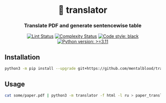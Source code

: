 <h1 align="center">📜 translator</h1>

<h3 align="center">Translate PDF and generate sentencewise table</h3>

<p align="center">
<a href="https://github.com/MentalBlood/translator/blob/master/.github/workflows/lint.yml"><img alt="Lint Status" src="https://github.com/MentalBlood/translator/actions/workflows/lint.yml/badge.svg"></a>
<a href="https://github.com/MentalBlood/translator/blob/master/.github/workflows/complexity.yml"><img alt="Complexity Status" src="https://github.com/MentalBlood/translator/actions/workflows/complexity.yml/badge.svg"></a>
<a href="https://github.com/psf/black"><img alt="Code style: black" src="https://img.shields.io/badge/code%20style-black-000000.svg"></a>
<a href="https://www.python.org/"><img alt="Python version: >=3.11" src="https://img.shields.io/badge/Python-3.11%20|%203.12-blue"></a>
</p>

## Installation

```bash
python3 -m pip install --upgrade git+https://github.com/mentalblood/translator
```

## Usage

```bash
cat some/paper.pdf | python3 -m translator -f html -l ru > paper_translated.html
```

